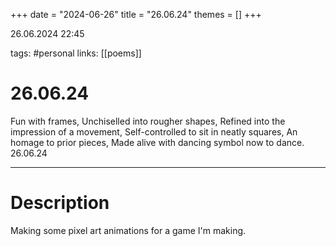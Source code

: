 +++
date = "2024-06-26"
title = "26.06.24"
themes = []
+++

26.06.2024 22:45

tags: #personal
links: [[poems]]

# 26.06.24

Fun with frames,
Unchiselled into rougher shapes,
Refined into the impression of a movement,
Self-controlled to sit in neatly squares,
An homage to prior pieces,
Made alive with dancing symbol now to dance.
26.06.24

---

# Description

Making some pixel art animations for a game I'm making.